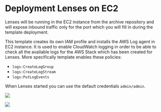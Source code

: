 # Deployment Lenses on EC2

Lenses will be running in the EC2 instance from the archive repository and will expose inbound traffic only for the port which you will fill in during the template deployment.

This template creates its own IAM profile and installs the AWS Log agent in EC2 instance. It is used to enable CloudWatch logging in order to be able to check all the available logs for the AWS Stack which has been created for Lenses. More specifically template enables these policies:

- `logs:CreateLogGroup`
- `logs:CreateLogStream`
- `logs:PutLogEvents`

When Lenses started you can use the default credentials `admin/admin`.

<a href="https://console.aws.amazon.com/cloudformation/home?#/stacks/new?stackName=lenses&templateURL=https://s3.eu-west-2.amazonaws.com/lenses-templates/archive/ec2-archive.yml" target="_blank">
    <img src="https://s3.amazonaws.com/cloudformation-examples/cloudformation-launch-stack.png"/>
</a>

![](https://s3.eu-west-2.amazonaws.com/lenses-marketplace-diagrams/ec2-diagram/aws-ec2-lenses.png)

